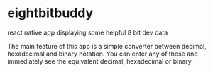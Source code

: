 # eightbitbuddy
react native app displaying some helpful 8 bit dev data

The main feature of this app is a simple converter between decimal, hexadecimal and binary notation. You can enter any of these and immediately see the equivalent decimal, hexadecimal or binary.

